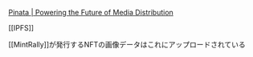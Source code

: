 
[Pinata | Powering the Future of Media Distribution](https://www.pinata.cloud/)

[[IPFS]]

[[MintRally]]が発行するNFTの画像データはこれにアップロードされている
